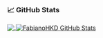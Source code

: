 <!--

My name is Fabiano and I'm a software developer/DevOps. I'm from Brazil, living in SJCampos and currently working at GrupoCard.

**fabianohkd/fabianohkd** is a ✨ _special_ ✨ repository because its `README.md` (this file) appears on your GitHub profile.

Here are some ideas to get you started:

- 🔭 I’m currently working on ...
- 🌱 I’m currently learning ...
- 👯 I’m looking to collaborate on ...
- 🤔 I’m looking for help with ...
- 💬 Ask me about ...
- 📫 How to reach me: ...
- 😄 Pronouns: ...
- ⚡ Fun fact: ...
-->

### &#x1f4c8; GitHub Stats

<a href="https://github.com/fabianohkd/fabianohkd">
  <img align="center" src="https://github-readme-stats.vercel.app/api/top-langs/?username=fabianohkd" />
</a>
<a href="https://github.com/fabianohkd/fabianohkd">
  <img align="center" src="https://github-readme-stats.vercel.app/api?username=fabianohkd&show_icons=true&line_height=27&count_private=true" alt="FabianoHKD GitHub Stats" />
</a>
